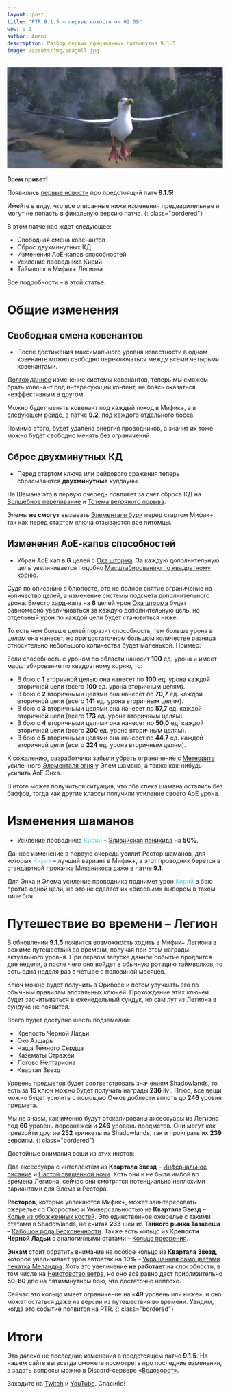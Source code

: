 ```yaml
---    
layout: post
title: "PTR 9.1.5 – первые новости от 02.09"
wow: 9.1
author: Amani
description: Разбор первых официальных патчноутов 9.1.5.
image: /assets/img/seagull.jpg
---
```


<p align="center">
<img src="/assets/img/seagull.jpg" > 
</p>


**Всем привет!**

Появились [первые новости](https://us.forums.blizzard.com/en/wow/t/ptr-915-development-notes/1082616) про предстоящий патч **9.1.5**!

Имейте в виду, что все описанные ниже изменения предварительные и могут не попасть в финальную версию патча.
{: class="bordered"}

В этом патче нас ждет следующее:
* Свободная смена ковенантов
* Сброс двухминутных КД
* Изменения АоЕ-капов способностей
* Усиление проводника Кирий
* Таймволк в Мифик+ Легиона

<p></p>

Все подробности – в этой статье.

<!--more-->

# Общие изменения

## Свободная смена ковенантов

* После достижения максимального уровня известности в одном ковенанте можно свободно переключаться между всеми четырьмя ковенантами.

[Долгожданное](https://eu.forums.blizzard.com/ru/wow/t/%D0%BE%D0%B1%D1%81%D1%83%D0%B6%D0%B4%D0%B5%D0%BD%D0%B8%D0%B5-%D0%BF%D1%80%D0%BE%D0%B1%D0%BB%D0%B5%D0%BC%D1%8B-%D1%81%D0%BC%D0%B5%D0%BD%D1%8B-%D0%BA%D0%BE%D0%B2%D0%B5%D0%BD%D0%B0%D0%BD%D1%82%D0%BE%D0%B2/122650) изменение системы ковенантов, теперь мы сможем брать ковенант под интересующий контент, не боясь оказаться неэффективным в другом.

Можно будет менять ковенант под каждый поход в Мифик+, а в следующем рейде, в патче **9.2**, под каждого отдельного босса. 

Помимо этого, будет удалена энергия проводников, а значит их тоже можно будет свободно менять без ограничений.

## Сброс двухминутных КД

* Перед стартом ключа или рейдового сражения теперь сбрасываются **двухминутные** кулдауны. 

На Шамана это в первую очередь повлияет за счет сброса КД на [Волшебное переливание](https://ru.wowhead.com/spell=328923) и [Тотема ветряного порыва](https://ru.wowhead.com/spell=192077).

Элемы **не смогут** вызывать [Элементаля бури](https://ru.wowhead.com/spell=192249) перед стартом Мифик+, так как перед стартом ключа отзываются все питомцы.

## Изменения АоЕ-капов способностей

* Убран АоЕ кап в **6** целей с [Ока шторма](https://ru.wowhead.com/spell=157375). За каждую дополнительную цель увеличивается подобно [Масштабированию по квадратному корню](https://stormkeeper.ru/info/target_cap.html#%D0%BC%D0%B0%D1%81%D1%88%D1%82%D0%B0%D0%B1%D0%B8%D1%80%D0%BE%D0%B2%D0%B0%D0%BD%D0%B8%D0%B5-%D0%BF%D0%BE-%D0%BA%D0%B2%D0%B0%D0%B4%D1%80%D0%B0%D1%82%D0%BD%D0%BE%D0%BC%D1%83-%D0%BA%D0%BE%D1%80%D0%BD%D1%8E).

Судя по описанию в блюпосте, это не полное снятие ограничение на количество целей, а изменение системы подсчета дополнительного урона. Вместо хард-капа на **6** целей урон [Ока шторма](https://ru.wowhead.com/spell=157375) будет равномерно увеличиваться за каждую дополнительную цель, но отдельный урон по каждой цели будет становиться ниже.

То есть чем больше целей поразит способность, тем больше урона в целом она нанесет, но при достаточном большом количестве разница относительно небольшого количества будет маленькой. Пример:

Если способность с уроном по области наносит **100** ед. урона и имеет масштабирование по квадратному корню, то:
* В бою с **1** вторичной целью она нанесет по **100** ед. урона каждой вторичной цели (всего **100** ед. урона вторичным целям).
* В бою с **2** вторичными целями она нанесет по **70,7** ед. каждой вторичной цели (всего **141** ед. урона вторичным целям).
* В бою с **3** вторичными целями она нанесет по **57,7** ед. каждой вторичной цели (всего **173** ед. урона вторичным целям).
* В бою с **4** вторичными целями она нанесет по **50,0** ед. каждой вторичной цели (всего **200** ед. урона вторичным целям).
* В бою с **5** вторичными целями она нанесет по **44,7** ед. каждой вторичной цели (всего **224** ед. урона вторичным целям).

К сожалению, разработчики забыли убрать ограничение с [Метеорита](https://ru.wowhead.com/spell=117588) усиленного [Элементаля огня](https://ru.wowhead.com/spell=198067) у Элем шамана, а также как-нибудь усилить АоЕ Энха.

В итоге может получиться ситуация, что оба спека шамана остались без баффов, тогда как другие классы получили усиление своего АоЕ урона. 

# Изменения шаманов

* Усиление проводника <span style="color:#68ccef;font-size:1em;">Кирий</span> – [Элизийская панихида](https://ru.wowhead.com/spell=339182/%D1%8D%D0%BB%D0%B8%D0%B7%D0%B8%D0%B9%D1%81%D0%BA%D0%B0%D1%8F-%D0%BF%D0%B0%D0%BD%D0%B8%D1%85%D0%B8%D0%B4%D0%B0?ilvl=252) на **50%**.

Данное изменение в первую очередь усилит Рестор шаманов, для которых <span style="color:#68ccef;font-size:1em;">Кирии</span> – лучший вариант в Мифик+, а этот проводник берется в стандартной прокачке [Миканикоса](https://ru.wowhead.com/soulbind-calc/kyrian/forgelite-prime-mikanikos/shaman/AwCWapYBBShxCBIFKaMIJSzuCCMVdgAIJSg9CDUoNgg) даже в патче **9.1**.

Для Энха и Элема усиление проводника поднимет урон <span style="color:#68ccef;font-size:1em;">Кирий</span> в бою против одной цели, но это не сделает их «бисовым» выбором в таком типе боя. 

# Путешествие во времени – Легион

В обновлении **9.1.5** появится возможность ходить в Мифик+ Легиона в режиме путешествий во времени, получая при этом награды актуального уровня. При первом запуске данное событие продлится две недели, а после чего оно войдет в обычную ротацию таймволков, то есть одна неделя раз в четыре с половиной месяцев.

Ключ можно будет получить в Орибосе и потом улучшать его по обычным правилам эпохальных ключей. Прохождение этих ключей будет засчитываться в еженедельный сундук, но сам лут из Легиона в сундуке не появится.

Всего будет доступно шесть подземелий:

* Крепость Черной Ладьи
* Око Азшары
* Чаща Темного Сердца
* Казематы Стражей
* Логово Нелтариона
* Квартал Звезд

Уровень предметов будет соответствовать значениям Shadowlands, то есть за **15** ключ можно будет получать награды **236** ilvl. Плюс, все вещи можно будет усилить с помощью Очков доблести вплоть до **246** уровня предмета. 

Мы не знаем, как именно будут отскалированы аксессуары из Легиона под **60** уровень персонажей и **246** уровень предметов. Они могут как превзойти другие **252** тринкеты из Shadowlands, так и проиграть их **239** версиям.
{: class="bordered"}

Достойные внимания вещи из этих инстов:

Два аксессуара с интеллектом из **Квартала Звезд** – [Инфернальное писание](https://ru.wowhead.com/item=137485/) и [Настой священной ночи](https://ru.wowhead.com/item=137484). Хоть они и не были имбой во времена Легиона, сейчас они смотрятся потенциально неплохими вариантами для Элема и Рестора. 

**Ресторов**, которые увлекаются Мифик+, может заинтересовать ожерелье со Скоростью и Универсальностью из **Квартала Звезд** – [Колье из обожженных костей](https://ru.wowhead.com/item=134529). Это единственное ожерелье с такими статами в Shadowlands, не считая **233** шеи из **Тайного рынка Тазавеша** – [Кабошон рода Бесконечности](https://ru.wowhead.com/item=185820/). Также есть кольцо из **Крепости Черной Ладьи** с аналогичными статами – [Кольцо презрения](https://ru.wowhead.com/item=134490/).

**Энхам** стоит обратить внимание на особое кольцо из **Квартала Звезд**, которое увеличивает урон автоатак на **10%** – [Украшенная самоцветами печатка Меландра](https://ru.wowhead.com/item=134542). Хоть это увеличение **не работает** на способности, в том числе на [Неистовство ветра](https://ru.wowhead.com/spell=33757), но оно всё равно даст приблизительно **50-80** дпс на пятиминутном бою, что достаточно неплохо.

Сейчас это кольцо имеет ограничение на «**49** уровень или ниже», и оно может остаться даже на версии из путешествия во времени. Увидим, когда это событие появится на PTR.
{: class="bordered"}

# Итоги

Это далеко не последние изменения в предстоящем патче **9.1.5**. На нашем сайте вы всегда сможете посмотреть про последние изменения, а задать вопросы можно в Discord-сервере [«Водоворот»](https://discord.gg/vodovorot).

Заходите на [Twitch](https://www.twitch.tv/amanizandalari) и [YouTube](https://www.youtube.com/Amanizandalari). Спасибо!
